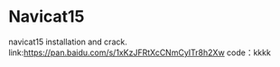 # Navicat15
navicat15 installation and crack.<br>
link:https://pan.baidu.com/s/1xKzJFRtXcCNmCyITr8h2Xw code：kkkk
